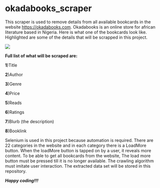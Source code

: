 # okadabooks_scraper
  This scraper is used to remove details from all available bookcards in the website https://okadabooks.com. Okadabooks is an online store for african literature based in Nigeria.
  Here is what one of the bookcards look like. Highlighted are some of the details that will be scrapped in this project.

   ![](https://github.com/EdidiongEsu/okadabooks_scraper/blob/master/okadabooks_pictures/Capture.PNG)
            
**Full list of what will be scraped are:**

  **1**)Title
  
  **2**)Author
  
  **3**)Genre
  
  **4**)Price
  
  **5**)Reads
  
  **6**)Ratings
  
  **7**)Blurb (the description)
  
  **8**)Booklink
  
 Selenium is used in this project because automation is required. There are 22 categories in the website and in each category there is a LoadMore button. When the loadMore button is tapped on by a user, it reveals more content. To be able to get all bookcards from the website, The load more button must be pressed till it is no longer available. The crawling algorithm must imitate user interaction. The extracted data set will be stored in this repository.
 
 ***Happy coding!!!***
